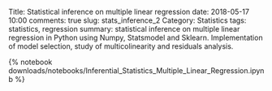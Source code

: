 Title: Statistical inference on multiple linear regression
date: 2018-05-17 10:00
comments: true
slug: stats_inference_2
Category: Statistics
tags: statistics, regression
summary: statistical inference on multiple linear regression in Python using Numpy, Statsmodel and Sklearn. Implementation of model selection, study of multicolinearity and residuals analysis.

{% notebook downloads/notebooks/Inferential_Statistics_Multiple_Linear_Regression.ipynb %}
